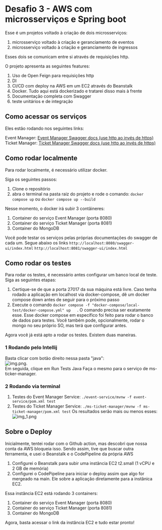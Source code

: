 
# Desafio 3 - AWS com microsserviços e Spring boot

Esse é um projetos voltado à criação de dois microsserviços: 
1. microsserviço voltado à criação e geranciamento de eventos
2. microsserviço voltado à criação e geranciamento de ingressos

Esses dois se comunicam entre si através de requisições http.

O projeto apresenta as seguintes features:
1. Uso de Open Feign para requisições http
2. DI
3. CI/CD com deploy na AWS em um EC2 através do Beanstalk
4. Docker. Tudo aqui está dockerizado e tratarei disso mais à frente
5. Documentação completa com Swagger
6. teste unitários e de integração


## Como acessar os serviços
Eles estão rodando nos seguintes links:

Event Manager: [Event Manager Swagger docs (use http ao invés de https) ](http://ec2-18-221-149-187.us-east-2.compute.amazonaws.com:8080/swagger-ui/index.html) <br>
Ticket Manager: [Ticket Manager Swagger docs (use http ao invés de https) ](http://ec2-18-221-149-187.us-east-2.compute.amazonaws.com:8081/swagger-ui/index.html)

## Como rodar localmente

Para rodar localmente, é necessário utilizar docker. 

Siga os seguintes passos:
1. Clone o repositório
2. abra o terminal na pasta raiz do projeto e rode o comando: ```docker compose up``` ou ```docker compose up --build```

Nesse momento, o docker irá subir 3 contâineres:
1. Container do serviço Event Manager (porta 8080)
2. Container do serviço Ticket Manager (porta 8081)
3. Container do MongoDB

Você pode testar os serviços pelas próprias documentações do swagger de cada um. Segue abaixo os links
```http://localhost:8080/swagger-ui/index.html```
```http://localhost:8081/swagger-ui/index.html```


## Como rodar os testes
Para rodar os testes, é necessário antes configurar um banco local de teste. Siga as seguintes etapas:
1. Certique-se de que a porta 27017 da sua máquina está livre. Caso tenha rodado a aplicação em localhost via docker-compose, dê um docker compose down antes de seguir para o próximo passo
2. Execute o comando ```docker compose -f "docker-compose/local-test/docker-compose.yml" up   ```. O comando precisa ser exatamente esse. Esse docker compose em específico foi feito para rodar o banco de dados para testes. Você também pode, opcionalmente, rodar o mongo no seu próprio SO, mas terá que configurar antes.

Agora você já está apto a rodar os testes. Existem duas maneiras.

### 1 Rodando pelo Intellij
Basta clicar com botão direito nessa pasta "java": <br>
![img.png](img.png). <br>
Em seguida, clique em Run Tests Java
Faça o mesmo para o serviço de ms-ticker-manager.

### 2 Rodando via terminal
1. Testes do Event Manager Service: ```./event-service/mvnw -f event-service/pom.xml test```
2. Testes do Ticket Manager Service: ```./ms-ticket-manager/mvnw -f ms-ticket-manager/pom.xml test```
Os resultados serão mais ou menos esses:
![img_1.png](img_1.png)


## Sobre o Deploy
Inicialmente, tentei rodar com o Github action, mas descobri que nossa conta da AWS bloqueia isso. Sendo assim, tive que buscar outra ferramenta, e usei o Beanstalk e o CodePipeline da própria AWS
1. Configurei o Beanstalk para subir uma instância EC2 t2.small (1 vCPU e 2 GB de memória)
2. Configurei o CodePipeline para iniciar o deploy assim que algo for mergeado na main. Ele sobre a aplicação diretamente para a instânica EC2.

Essa instância EC2 está rodando 3 containers:
1. Container do serviço Event Manager (porta 8080)
2. Container do serviço Ticket Manager (porta 8081)
3. Container do MongoDB

Agora, basta acessar o link da instância EC2 e tudo estar pronto!

